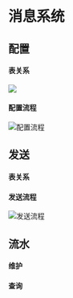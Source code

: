 # 消息系统

## 配置

#### 表关系

![](D:\project\message\doc\消息配置表关系.png)

#### 配置流程

![配置流程](D:\project\message\doc\消息配置流程.png)

## 发送

#### 表关系

#### 发送流程
![发送流程](D:\project\message\doc\消息发送流程.png)

## 流水

#### 维护

#### 查询
